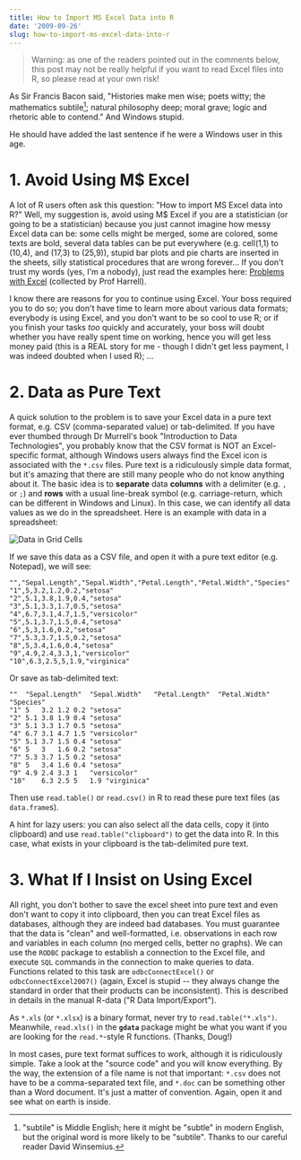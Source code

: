 ```yaml
---
title: How to Import MS Excel Data into R
date: '2009-09-26'
slug: how-to-import-ms-excel-data-into-r
---
```


> Warning: as one of the readers pointed out in the comments below, this post may not be really helpful if you want to read Excel files into R, so please read at your own risk!

As Sir Francis Bacon said, "Histories make men wise; poets witty; the mathematics subtile[^1]; natural philosophy deep; moral grave; logic and rhetoric able to contend." And Windows stupid.

He should have added the last sentence if he were a Windows user in this age.

# 1. Avoid Using M$ Excel

A lot of R users often ask this question: "How to import MS Excel data into R?" Well, my suggestion is, avoid using M$ Excel if you are a statistician (or going to be a statistician) because you just cannot imagine how messy Excel data can be: some cells might be merged, some are colored, some texts are bold, several data tables can be put everywhere (e.g. cell(1,1) to (10,4), and (17,3) to (25,9)), stupid bar plots and pie charts are inserted in the sheets, silly statistical procedures that are wrong forever... If you don't trust my words (yes, I'm a nobody), just read the examples here: [Problems with Excel](http://biostat.mc.vanderbilt.edu/twiki/bin/view/Main/ExcelProblems) (collected by Prof Harrell).

I know there are reasons for you to continue using Excel. Your boss required you to do so; you don't have time to learn more about various data formats; everybody is using Excel, and you don't want to be so cool to use R; or if you finish your tasks _too_ quickly and accurately, your boss will doubt whether you have really spent time on working, hence you will get less money paid (this is a REAL story for me - though I didn't get less payment, I was indeed doubted when I used R); ...

# 2. Data as Pure Text

A quick solution to the problem is to save your Excel data in a pure text format, e.g. CSV (comma-separated value) or tab-delimited. If you have ever thumbed through Dr Murrell's book "Introduction to Data Technologies", you probably know that the CSV format is NOT an Excel-specific format, although Windows users always find the Excel icon is associated with the `*.csv` files. Pure text is a ridiculously simple data format, but it's amazing that there are still many people who do not know anything about it. The basic idea is to **separate** data **columns** with a delimiter (e.g. `,` or `;`) and **rows** with a usual line-break symbol (e.g. carriage-return, which can be different in Windows and Linux). In this case, we can identify all data values as we do in the spreadsheet. Here is an example with data in a spreadsheet:

![Data in Grid Cells](http://i.imgur.com/3okhD.png)

If we save this data as a CSV file, and open it with a pure text editor (e.g. Notepad), we will see:

    "","Sepal.Length","Sepal.Width","Petal.Length","Petal.Width","Species"
    "1",5,3.2,1.2,0.2,"setosa"
    "2",5.1,3.8,1.9,0.4,"setosa"
    "3",5.1,3.3,1.7,0.5,"setosa"
    "4",6.7,3.1,4.7,1.5,"versicolor"
    "5",5.1,3.7,1.5,0.4,"setosa"
    "6",5,3,1.6,0.2,"setosa"
    "7",5.3,3.7,1.5,0.2,"setosa"
    "8",5,3.4,1.6,0.4,"setosa"
    "9",4.9,2.4,3.3,1,"versicolor"
    "10",6.3,2.5,5,1.9,"virginica"

Or save as tab-delimited text:

    ""	"Sepal.Length"	"Sepal.Width"	"Petal.Length"	"Petal.Width"	"Species"
    "1"	5	3.2	1.2	0.2	"setosa"
    "2"	5.1	3.8	1.9	0.4	"setosa"
    "3"	5.1	3.3	1.7	0.5	"setosa"
    "4"	6.7	3.1	4.7	1.5	"versicolor"
    "5"	5.1	3.7	1.5	0.4	"setosa"
    "6"	5	3	1.6	0.2	"setosa"
    "7"	5.3	3.7	1.5	0.2	"setosa"
    "8"	5	3.4	1.6	0.4	"setosa"
    "9"	4.9	2.4	3.3	1	"versicolor"
    "10"	6.3	2.5	5	1.9	"virginica"


Then use `read.table()` or `read.csv()` in R to read these pure text files (as `data.frame`s).

A hint for lazy users: you can also select all the data cells, copy it (into clipboard) and use `read.table("clipboard")` to get the data into R. In this case, what exists in your clipboard is the tab-delimited pure text.

# 3. What If I Insist on Using Excel

All right, you don't bother to save the excel sheet into pure text and even don't want to copy it into clipboard, then you can treat Excel files as databases, although they are indeed bad databases. You must guarantee that the data is "clean" and well-formatted, i.e. observations in each row and variables in each column (no merged cells, better no graphs). We can use the `RODBC` package to establish a connection to the Excel file, and execute `SQL` commands in the connection to make queries to data. Functions related to this task are `odbcConnectExcel()` or `odbcConnectExcel2007()` (again, Excel is stupid -- they always change the standard in order that their products can be inconsistent). This is described in details in the manual R-data ("R Data Import/Export").

As `*.xls` (or `*.xlsx`) is a binary format, never try to `read.table("*.xls")`. Meanwhile, `read.xls()` in the **`gdata`** package might be what you want if you are looking for the `read.*`-style R functions. (Thanks, Doug!)

In most cases, pure text format suffices to work, although it is ridiculously simple. Take a look at the "source code" and you will know everything. By the way, the extension of a file name is not that important: `*.csv` does not have to be a comma-separated text file, and `*.doc` can be something other than a Word document. It's just a matter of convention. Again, open it and see what on earth is inside.

[^1]: "subtile" is Middle English; here it might be "subtle" in modern English, but the original word is more likely to be "subtile". Thanks to our careful reader David Winsemius.
